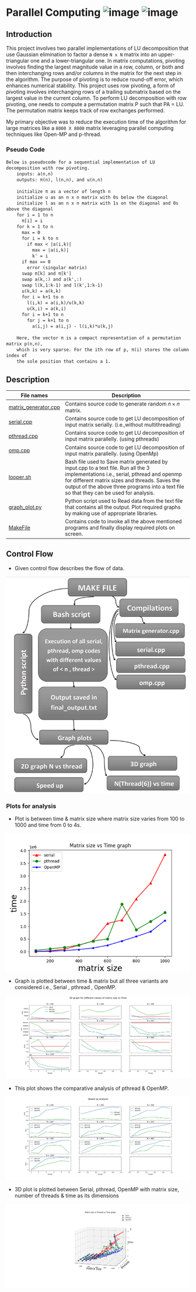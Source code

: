 # Parallel Computing ![image](https://img.shields.io/badge/C%2B%2B-00599C?style=for-the-badge&logo=c%2B%2B&logoColor=white) ![image](https://img.shields.io/badge/Python-FFD43B?style=for-the-badge&logo=python&logoColor=blue)

## Introduction
This project involves two parallel implementations of LU decomposition that use Gaussian elimination to factor a dense `N x N` matrix into an upper-triangular one and a lower-triangular one. In matrix computations, pivoting involves finding the largest magnitude value in a row, column, or both and then interchanging rows and/or columns in the matrix for the next step in the algorithm. The purpose of pivoting is to reduce round-off error, which enhances numerical stability. This project uses row pivoting, a form of pivoting involves interchanging rows of a trailing submatrix based on the largest value in the current column. To perform LU decomposition with row pivoting, one needs to compute a permutation matrix P such that PA = LU. The permutation matrix keeps track of row exchanges performed.

My primary objective was to reduce the execution time of the algorithm for large matrices like a `8000 X 8000` matrix leveraging parallel computing techniques like Open-MP and p-thread.

### Pseudo Code
```
Below is pseudocode for a sequential implementation of LU decomposition with row pivoting.
    inputs: a(n,n)
    outputs: π(n), l(n,n), and u(n,n)

    initialize π as a vector of length n
    initialize u as an n x n matrix with 0s below the diagonal
    initialize l as an n x n matrix with 1s on the diagonal and 0s above the diagonal
    for i = 1 to n
      π[i] = i
    for k = 1 to n
      max = 0
      for i = k to n
        if max < |a(i,k)|
          max = |a(i,k)|
          k' = i
      if max == 0
        error (singular matrix)
      swap π[k] and π[k']
      swap a(k,:) and a(k',:)
      swap l(k,1:k-1) and l(k',1:k-1)
      u(k,k) = a(k,k)
      for i = k+1 to n
        l(i,k) = a(i,k)/u(k,k)
        u(k,i) = a(k,i)
      for i = k+1 to n
        for j = k+1 to n
          a(i,j) = a(i,j) - l(i,k)*u(k,j)
          
    Here, the vector π is a compact representation of a permutation matrix p(n,n), 
    which is very sparse. For the ith row of p, π(i) stores the column index of
    the sole position that contains a 1.
```

## Description 
|File names |Description|
|-|-|
|[matrix_generator.cpp](https://github.com/ShubhamSinghRaghav/Parallel-computing/blob/main/LUD/matrix_generator.cpp)| Contains source code to generate random 𝑛 × 𝑛 matrix.|
|[serial.cpp](https://github.com/ShubhamSinghRaghav/Parallel-computing/blob/main/LUD/serial.cpp) | Contains source code to get LU decomposition of input matrix serially. (i.e.,without multithreading) |
|[pthread.cpp](https://github.com/ShubhamSinghRaghav/Parallel-computing/blob/main/LUD/pthread.cpp) | Contains source code to get LU decomposition of input matrix parallelly. (using pthreads) |
| [omp.cpp](https://github.com/ShubhamSinghRaghav/Parallel-computing/blob/main/LUD/omp.cpp) | Contains source code to get LU decomposition of input matrix parallelly. (using OpenMp) |
| [looper.sh](https://github.com/ShubhamSinghRaghav/Parallel-computing/blob/main/LUD/looper.sh) | Bash file used to Save matrix generated by input.cpp to a text file. Run all the 3 implementations i.e., serial, pthread and openmp for different matrix sizes and threads. Saves the output of the above three programs into a text file so that they can be used for analysis. |
| [graph_plot.py](https://github.com/ShubhamSinghRaghav/Parallel-computing/blob/main/LUD/graph_plot.py) | Python script used to Read data from the text file that contains all the output. Plot required graphs by making use of appropriate libraries. |
| [MakeFile](https://github.com/ShubhamSinghRaghav/Parallel-computing/blob/main/LUD/Makefile)| Contains code to invoke all the above mentioned programs and finally display required plots on screen. |

## Control Flow
- Given control flow describes the flow of data.

![plot](https://github.com/ShubhamSinghRaghav/Parallel-computing/blob/main/LUD/img/flow.png)

### Plots for analysis
- Plot is between time  & matrix size where matrix size varies from 100 to 1000 and time from 0 to 4s.

![plot](https://github.com/ShubhamSinghRaghav/Parallel-computing/blob/main/LUD/plots/Figure_1.png)

- Graph is plotted between time & matrix but all three variants are considered i.e., Serial , pthread , OpenMP. 

![plot](https://github.com/ShubhamSinghRaghav/Parallel-computing/blob/main/LUD/plots/Figure_2.png)

- This plot shows the comparative analysis of pthread & OpenMP.

![plot](https://github.com/ShubhamSinghRaghav/Parallel-computing/blob/main/LUD/plots/Figure_3.png)

- 3D plot is plotted between Serial, pthread, OpenMP with matrix size, number of threads & time as its dimensions

![plot](https://github.com/ShubhamSinghRaghav/Parallel-computing/blob/main/LUD/plots/Figure_4.png)







